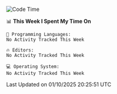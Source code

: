 
<!--START_SECTION:waka-->
![Code Time](http://img.shields.io/badge/Code%20Time-768%20hrs%2047%20mins-blue)

📊 **This Week I Spent My Time On** 

```text
💬 Programming Languages: 
No Activity Tracked This Week

🔥 Editors: 
No Activity Tracked This Week

💻 Operating System: 
No Activity Tracked This Week
```


 Last Updated on 01/10/2025 20:25:51 UTC
<!--END_SECTION:waka-->
